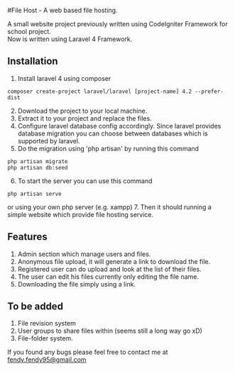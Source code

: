 #File Host - A web based file hosting.

A small website project previously written using CodeIgniter Framework for school project.  
Now is written using Laravel 4 Framework.

## Installation
1. Install laravel 4 using composer  
  ```
  composer create-project laravel/laravel [project-name] 4.2 --prefer-dist
  ```
2. Download the project to your local machine.
3. Extract it to your project and replace the files.
4. Configure laravel database config accordingly. Since laravel provides database migration you can choose between databases which is supported by laravel.
5. Do the migration using 'php artisan' by running this command  
  ```
  php artisan migrate  
  php artisan db:seed  
  ```
6. To start the server you can use this command  
  ```
  php artisan serve
  ```
  or using your own php server (e.g. xampp)
7. Then it should running a simple website which provide file hosting service.

## Features
1. Admin section which manage users and files.
2. Anonymous file upload, it will generate a link to download the file.
3. Registered user can do upload and look at the list of their files.
4. The user can edit his files currently only editing the file name.
5. Downloading the file simply using a link.

## To be added
1. File revision system
2. User groups to share files within (seems still a long way go xD)
3. File-folder system.

If you found any bugs please feel free to contact me at fendy.fendy95@gmail.com
